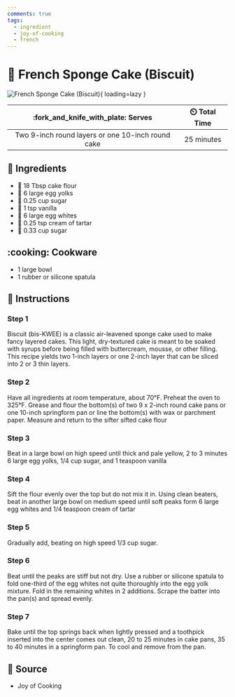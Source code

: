 ```yaml
---
comments: true
tags:
  - ingredient
  - joy-of-cooking
  - french
---
```

# :cake: French Sponge Cake (Biscuit)

![French Sponge Cake (Biscuit)](../../assets/images/french-sponge-cake-(biscuit).jpg){ loading=lazy }

| :fork_and_knife_with_plate: Serves | :timer_clock: Total Time |
|:----------------------------------:|:-----------------------: |
| Two 9-inch round layers or one 10-inch round cake | 25 minutes |

## :salt: Ingredients

- :ear_of_rice: 18 Tbsp cake flour
- :egg: 6 large egg yolks
- :candy: 0.25 cup sugar
- :icecream: 1 tsp vanilla
- :egg: 6 large egg whites
- :rice: 0.25 tsp cream of tartar
- :candy: 0.33 cup sugar

## :cooking: Cookware

- 1 large bowl
- 1 rubber or silicone spatula

## :pencil: Instructions

### Step 1

Biscuit (bis-KWEE) is a classic air-leavened sponge cake used to make fancy layered cakes. This light, dry-textured cake
is meant to be soaked with syrups before being filled with buttercream, mousse, or other filling. This recipe yields two
1-inch layers or one 2-inch layer that can be sliced into 2 or 3 thin layers.

### Step 2

Have all ingredients at room temperature, about 70°F. Preheat the oven to 325°F. Grease and flour the bottom(s) of two
9 x 2-inch round cake pans or one 10-inch springform pan or line the bottom(s) with wax or parchment paper. Measure and
return to the sifter sifted cake flour

### Step 3

Beat in a large bowl on high speed until thick and pale yellow, 2 to 3 minutes 6 large egg yolks, 1/4 cup sugar, and 1
teaspoon vanilla

### Step 4

Sift the flour evenly over the top but do not mix it in. Using clean beaters, beat in another large bowl on medium speed
until soft peaks form 6 large egg whites and 1/4 teaspoon cream of tartar

### Step 5

Gradually add, beating on high speed 1/3 cup sugar.

### Step 6

Beat until the peaks are stiff but not dry. Use a rubber or silicone spatula to fold one-third of the egg whites not
quite thoroughly into the egg yolk mixture. Fold in the remaining whites in 2 additions. Scrape the batter into the
pan(s) and spread evenly.

### Step 7

Bake until the top springs back when lightly pressed and a toothpick inserted into the center comes out clean, 20 to 25
minutes in cake pans, 35 to 40 minutes in a springform pan. To cool and remove from the pan.

## :link: Source

- Joy of Cooking
